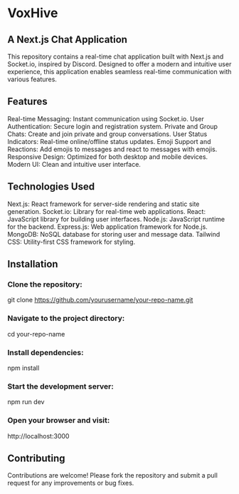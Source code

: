 # VoxHive
## A Next.js Chat Application
This repository contains a real-time chat application built with Next.js and Socket.io, inspired by Discord. Designed to offer a modern and intuitive user experience, this application enables seamless real-time communication with various features.

## Features
Real-time Messaging: Instant communication using Socket.io.
User Authentication: Secure login and registration system.
Private and Group Chats: Create and join private and group conversations.
User Status Indicators: Real-time online/offline status updates.
Emoji Support and Reactions: Add emojis to messages and react to messages with emojis.
Responsive Design: Optimized for both desktop and mobile devices.
Modern UI: Clean and intuitive user interface.

## Technologies Used
Next.js: React framework for server-side rendering and static site generation.
Socket.io: Library for real-time web applications.
React: JavaScript library for building user interfaces.
Node.js: JavaScript runtime for the backend.
Express.js: Web application framework for Node.js.
MongoDB: NoSQL database for storing user and message data.
Tailwind CSS: Utility-first CSS framework for styling.

## Installation
### Clone the repository:
git clone https://github.com/yourusername/your-repo-name.git

### Navigate to the project directory:
cd your-repo-name

### Install dependencies:
npm install

### Start the development server:
npm run dev

### Open your browser and visit:
http://localhost:3000

## Contributing
Contributions are welcome! Please fork the repository and submit a pull request for any improvements or bug fixes.
